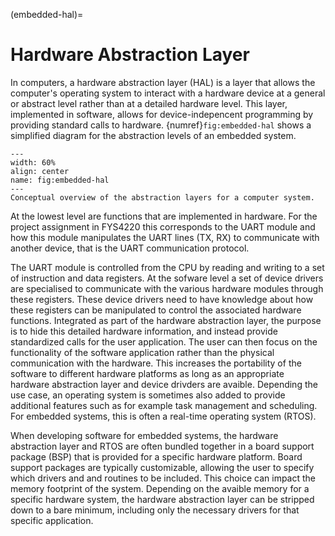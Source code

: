 (embedded-hal)=
# Hardware Abstraction Layer
In computers, a hardware abstraction layer (HAL) is a layer that allows the computer's operating system to interact with a hardware device at a general or abstract level rather than at a detailed hardware level. This layer, implemented in software, allows for device-indepencent programming by providing standard calls to hardware. {numref}`fig:embedded-hal` shows a simplified diagram for the abstraction levels of an embedded system. 

```{figure} ../images/embedded_hal.png
---
width: 60%
align: center
name: fig:embedded-hal
---
Conceptual overview of the abstraction layers for a computer system.
```

At the lowest level are functions that are implemented in hardware. For the project assignment in FYS4220 this corresponds to the UART module and how this module manipulates the UART lines (TX, RX) to communicate with another device, that is the UART communication protocol. 

The UART module is controlled from the CPU by reading and writing to a set of instruction and data registers. At the sofware level a set of device drivers are specialised to communicate with the various hardware modules through these registers. These device drivers need to have knowledge about how these registers can be manipulated to control the associated hardware functions. Integrated as part of the hardware abstraction layer, the purpose is to hide this detailed hardware information, and instead provide standardized calls for the user application. The user can then focus on the functionality of the software application rather than the physical communication with the hardware. This increases the portability of the software to different hardware platforms as long as an appropriate hardware abstraction layer and device drivders are avaible. Depending the use case, an operating system is sometimes also added to provide additional features such as for example task management and scheduling. For embedded systems, this is often a real-time operating system (RTOS).

When developing software for embedded systems, the hardware abstraction layer and RTOS are often bundled together in a board support package (BSP) that is provided for a specific hardware platform. Board support packages are typically customizable, allowing the user to specify which drivers and and routines to be included. This choice can impact the memory footprint of the system. Depending on the avaible memory for a specific hardware system, the hardware abstraction layer can be stripped down to a bare minimum, including only the necessary drivers for that specific application.